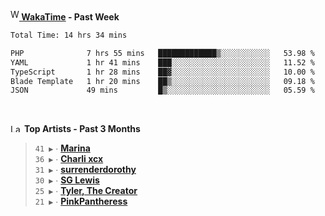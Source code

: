 <img src="https://github.com/dxnter/dxnter/assets/17434202/67b21fa4-d36d-46f9-9dec-f23d976b00ef" alt="WakaTime Logo" width="14" height="18"/><a href="https://wakatime.com/@dxnter" target="_blank"><strong> WakaTime</strong></a><strong> - Past Week</strong>

<!--START_SECTION:waka-->

```txt
Total Time: 14 hrs 34 mins

PHP              7 hrs 55 mins   █████████████▒░░░░░░░░░░░   53.98 %
YAML             1 hr 41 mins    ███░░░░░░░░░░░░░░░░░░░░░░   11.52 %
TypeScript       1 hr 28 mins    ██▓░░░░░░░░░░░░░░░░░░░░░░   10.00 %
Blade Template   1 hr 20 mins    ██▒░░░░░░░░░░░░░░░░░░░░░░   09.18 %
JSON             49 mins         █▒░░░░░░░░░░░░░░░░░░░░░░░   05.59 %
```

<!--END_SECTION:waka-->

<br/>

<!--START_LASTFM_ARTISTS:{"period": "3month", "rows": 6}-->
<a href="https://last.fm" target="_blank"><img src="https://user-images.githubusercontent.com/17434202/215290617-e793598d-d7c9-428f-9975-156db1ba89cc.svg" alt="Last.fm Logo" width="18" height="13"/></a> **Top Artists - Past 3 Months**

> `41 ▶️` ∙ **[Marina](https://www.last.fm/music/Marina)**<br/>
> `36 ▶️` ∙ **[Charli xcx](https://www.last.fm/music/Charli+xcx)**<br/>
> `31 ▶️` ∙ **[surrenderdorothy](https://www.last.fm/music/surrenderdorothy)**<br/>
> `30 ▶️` ∙ **[SG Lewis](https://www.last.fm/music/SG+Lewis)**<br/>
> `25 ▶️` ∙ **[Tyler, The Creator](https://www.last.fm/music/Tyler,+The+Creator)**<br/>
> `21 ▶️` ∙ **[PinkPantheress](https://www.last.fm/music/PinkPantheress)**<br/>
<!--END_LASTFM_ARTISTS-->
